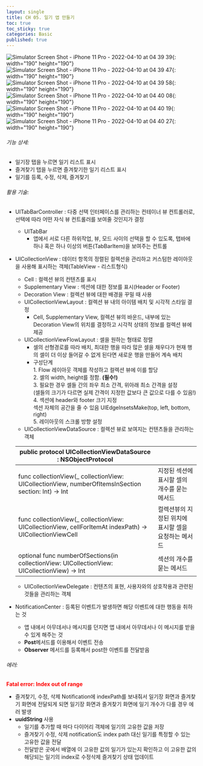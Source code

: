```yaml
---
layout: single
title: CH 05. 일기 앱 만들기
toc: true
toc_sticky: true
categories: Basic 
published: true
---
```


![Simulator Screen Shot - iPhone 11 Pro - 2022-04-10 at 04 39 39](https://user-images.githubusercontent.com/63464299/162589528-cbe4fe00-a23c-4ba9-85fc-ea7126d23daa.png){: width="190" height="190"}
![Simulator Screen Shot - iPhone 11 Pro - 2022-04-10 at 04 39 47](https://user-images.githubusercontent.com/63464299/162589531-388bfbeb-0284-430c-8681-c80025694c27.png){: width="190" height="190"}
![Simulator Screen Shot - iPhone 11 Pro - 2022-04-10 at 04 39 58](https://user-images.githubusercontent.com/63464299/162589532-0f2db85d-2185-4de2-8525-e31ded73262d.png){: width="190" height="190"}
![Simulator Screen Shot - iPhone 11 Pro - 2022-04-10 at 04 40 08](https://user-images.githubusercontent.com/63464299/162589534-bb0cf2ab-4cdb-4dc3-954a-b8fd93cb5979.png){: width="190" height="190"}
![Simulator Screen Shot - iPhone 11 Pro - 2022-04-10 at 04 40 19](https://user-images.githubusercontent.com/63464299/162589535-bd014ea1-9791-440b-a4e8-f123d95e1ad3.png){: width="190" height="190"}
![Simulator Screen Shot - iPhone 11 Pro - 2022-04-10 at 04 40 27](https://user-images.githubusercontent.com/63464299/162589536-58462c81-c24b-4309-9b8c-ecbe088ee6a3.png){: width="190" height="190"}


###### 기능 상세: 
- 일기장 탭을 누르면 일기 리스트 표시
- 즐겨찾기 탭을 누르면 즐겨찾기한 일기 리스트 표시
- 일기를 등록, 수정, 삭제, 즐겨찾기

###### 활용 기술:
- UITabBarController
  : 다중 선택 인터페이스를 관리하는 컨테이너 뷰 컨트롤러로, 선택에 따라 어떤 자식 뷰 컨트롤러를 보여줄 것인지가 결정
    - UITabBar
        - 앱에서 서로 다른 하위작업, 뷰, 모드 사이의 선택을 할 수 있도록, 탭바에 하나 혹은 하나 이상의 버튼(TabBarItem)을 보여주는 컨트롤
- UICollectionView
  : 데이터 항목의 정렬된 컬렉션을 관리하고 커스텀한 레이아웃을 사용해 표시하는 객체(TableView - 리스트형식)
  - Cell
    : 컬렉션 뷰의 컨텐츠를 표시
  - Supplementary View
    : 섹션에 대한 정보를 표시(Header or Footer) 
  - Decoration View
    : 컬렉션 뷰에 대한 배경을 꾸밀 때 사용
  - UICollectionViewLayout
    : 컬렉션 뷰 내의 아이템 배치 및 시각적 스타일 결정
    - Cell, Supplementary View, 컬렉션 뷰의 바운드, 내부에 있는 Decoration View의 위치를 결정하고 시각적 상태의 정보를 컬렉션 뷰에 제공
  - UICollectionViewFlowLayout
    : 셀을 원하는 형태로 정렬 
    - 셀의 선형경로를 따라 배치, 최대한 행을 따라 많은 셀을 채우다가 현재 행의 셀이 더 이상 들어갈 수 없게 된다면 새로운 행을 만들어 계속 배치
    - 구성단계<br/>
			1. Flow 레이아웃 객체를 작성하고 컬렉션 뷰에 이를 할당<br/>
			2. 셀의 width, height를 정함. **(필수!)**<br/>
			3. 필요한 경우 셀들 간의 좌우 최소 간격, 위아래 최소 간격을 설정<br/>
				 (셀들의 크기가 다르면 실제 간격이 지정한 값보다 큰 값으로 다를 수 있음!)<br/>
			4. 섹션에 header와 footer 크기 지정<br/>
				 섹션 자체의 공간을 줄 수 있음 UIEdgeInsetsMake(top, left, bottom, right)<br/>
			5. 레이아웃의 스크롤 방향 설정
   - UICollectionViewDataSource
	: 컬렉션 뷰로 보여지는 컨텐츠들을 관리하는 객체
	
    |public protocol UICollectionViewDataSource : NSObjectProtocol | |
    |---|---|
    |func collectionView(_ collectionView: UICollectionView, numberOfItemsInSection section: Int) -> Int|지정된 섹션에 표시할 셀의 개수를 묻는 메서드|
    |func collectionView(_ collectionView: UICollectionView, cellForItemAt indexPath) -> UICollectionViewCell|컬렉션뷰의 지정된 위치에 표시할 셀을 요청하는 메서드|
    |optional func numberOfSections(in collectionView: UICollectionView: UICollectionView) -> Int|섹션의 개수를 묻는 메서드|

    - UICollectionViewDelegate
	: 컨텐츠의 표현, 사용자와의 상호작용과 관련된 것들을 관리하는 객체
- NotificationCenter
	: 등록된 이벤트가 발생하면 해당 이벤트에 대한 행동을 취하는 것 
	- 앱 내에서 아무데서나 메시지를 던지면 앱 내에서 아무데서나 이 메시지를 받을 수 있게 해주는 것
	- **Post**메서드를 이용해서 이벤트 전송
	- **Observer** 메서드를 등록해서 post한 이벤트를 전달받음

###### 에러:
<span style="color: red">**Fatal error: Index out of range**</span><br/>
- 즐겨찾기, 수정, 삭제 Notification에 indexPath를 보내줘서 일기장 화면과 즐겨찾기 화면에 전달되게 되면 일기장 화면과 즐겨찾기 화면에 일기 개수가 다를 경우 에러 발생
- **uuidString** 사용
	- 일기를 추가할 때 마다 다이어리 객체에 일기의 고유한 값을 저장
	- 즐겨찾기 수정, 삭제 notification도 index path 대신 일기를 특정할 수 있는 고유한 값을 전달
	- 전달받은 곳에서 배열에 이 고유한 값의 일기가 있는지 확인하고 이 고유한 값의 해당되는 일기의 index로 수정삭제 즐겨찾기 상태 업데이트
